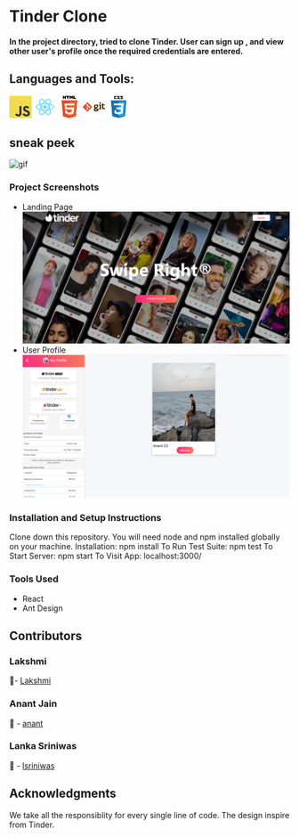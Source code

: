 # Tinder Clone

<div>
  <h4>
In the project directory, tried to clone Tinder. User can sign up , and view other user's profile once the required credentials are entered.  
    </h4>
 </div>

## Languages and Tools:  

<code><img height="40" src="https://raw.githubusercontent.com/github/explore/80688e429a7d4ef2fca1e82350fe8e3517d3494d/topics/javascript/javascript.png"></code>
<code><img height="40" src="https://raw.githubusercontent.com/github/explore/80688e429a7d4ef2fca1e82350fe8e3517d3494d/topics/react/react.png"></code>
<code><img height="40" src="https://raw.githubusercontent.com/github/explore/80688e429a7d4ef2fca1e82350fe8e3517d3494d/topics/html/html.png"></code>
<code><img height="40" src="https://raw.githubusercontent.com/github/explore/80688e429a7d4ef2fca1e82350fe8e3517d3494d/topics/git/git.png"></code>
<code><img height="40" src="https://raw.githubusercontent.com/github/explore/80688e429a7d4ef2fca1e82350fe8e3517d3494d/topics/css/css.png"></code>


## sneak peek
![gif](./screenshot/tinder.gif)


### Project Screenshots
- Landing Page
![screenshot](./screenshot/landing.png)
- User Profile
![screenshot](./screenshot/userProfile.png)


### Installation and Setup Instructions

Clone down this repository. You will need node and npm installed globally on your machine. Installation: npm install To Run Test Suite: npm test To Start Server: npm start To Visit App: localhost:3000/

### Tools Used
- React
- Ant Design

## Contributors
 <h3>Lakshmi</h3>👱‍- <a href="https://github.com/lakshmi" >Lakshmi</a>
<h3>Anant Jain</h3>👨‍ -  <a href="https://github.com/anantjain226">anant</a> 
<h3>Lanka Sriniwas</h3> 👨‍ - <a href="https://github.com/lsriniwas">lsriniwas</a>

## Acknowledgments
<div>
  We take all the responsiblity for every single line of code. The design inspire from Tinder.
</div>
